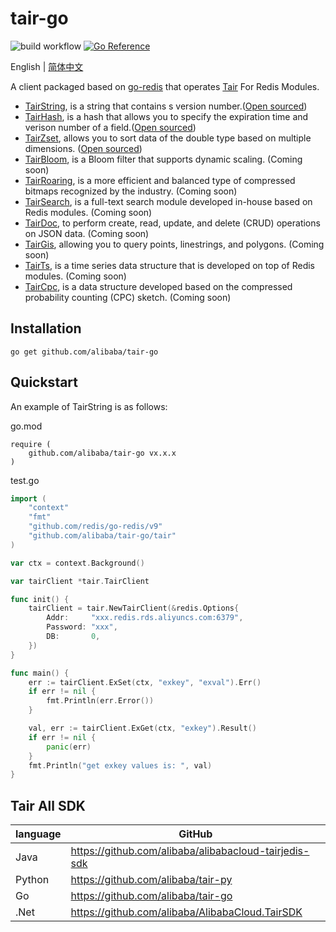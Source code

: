# tair-go

![build workflow](https://github.com/alibaba/tair-go/actions/workflows/go.yml/badge.svg)
[![Go Reference](https://pkg.go.dev/badge/github.com/alibaba/tair-go.svg)](https://pkg.go.dev/github.com/alibaba/tair-go)

English | [简体中文](./README-CN.md)

A client packaged based on [go-redis](https://github.com/go-redis/redis) that operates [Tair](https://www.alibabacloud.com/help/en/apsaradb-for-redis/latest/apsaradb-for-redis-enhanced-edition-overview) For Redis Modules.

* [TairString](https://www.alibabacloud.com/help/en/apsaradb-for-redis/latest/tairstring-commands), is a string that contains s version number.([Open sourced](https://github.com/alibaba/TairString))
* [TairHash](https://www.alibabacloud.com/help/en/apsaradb-for-redis/latest/tairhash-commands), is a hash that allows you to specify the expiration time and verison number of a field.([Open sourced](https://github.com/alibaba/TairHash))
* [TairZset](https://www.alibabacloud.com/help/en/apsaradb-for-redis/latest/tairzset-commands), allows you to sort data of the double type based on multiple dimensions. ([Open sourced](https://github.com/alibaba/TairZset))
* [TairBloom](https://www.alibabacloud.com/help/en/apsaradb-for-redis/latest/tairbloom-commands), is a Bloom filter that supports dynamic scaling. (Coming soon)
* [TairRoaring](https://www.alibabacloud.com/help/en/apsaradb-for-redis/latest/tairroaring-commands), is a more efficient and balanced type of compressed bitmaps recognized by the industry. (Coming soon)
* [TairSearch](https://www.alibabacloud.com/help/en/apsaradb-for-redis/latest/tairsearch-command), is a full-text search module developed in-house based on Redis modules. (Coming soon)
* [TairDoc](https://www.alibabacloud.com/help/en/apsaradb-for-redis/latest/tairdoc-commands), to perform create, read, update, and delete (CRUD) operations on JSON data. (Coming soon)
* [TairGis](https://www.alibabacloud.com/help/en/apsaradb-for-redis/latest/tairgis-commands), allowing you to query points, linestrings, and polygons. (Coming soon)
* [TairTs](https://www.alibabacloud.com/help/en/apsaradb-for-redis/latest/tairts-commands), is a time series data structure that is developed on top of Redis modules.  (Coming soon)
* [TairCpc](https://www.alibabacloud.com/help/en/apsaradb-for-redis/latest/taircpc-commands), is a data structure developed based on the compressed probability counting (CPC) sketch. (Coming soon)

## Installation

```
go get github.com/alibaba/tair-go
```

## Quickstart
An example of TairString is as follows:

go.mod
```
require (
	github.com/alibaba/tair-go vx.x.x
)
```

test.go
```Go
import (
	"context"
	"fmt"
	"github.com/redis/go-redis/v9"
	"github.com/alibaba/tair-go/tair"
)

var ctx = context.Background()

var tairClient *tair.TairClient

func init() {
	tairClient = tair.NewTairClient(&redis.Options{
		Addr:     "xxx.redis.rds.aliyuncs.com:6379",
		Password: "xxx",
		DB:       0,
	})
}

func main() {
	err := tairClient.ExSet(ctx, "exkey", "exval").Err()
	if err != nil {
		fmt.Println(err.Error())
	}

	val, err := tairClient.ExGet(ctx, "exkey").Result()
	if err != nil {
		panic(err)
	}
	fmt.Println("get exkey values is: ", val)
}
```

## Tair All SDK

| language | GitHub |
|----------|---|
| Java     |https://github.com/alibaba/alibabacloud-tairjedis-sdk|
| Python   |https://github.com/alibaba/tair-py|
| Go       |https://github.com/alibaba/tair-go|
| .Net     |https://github.com/alibaba/AlibabaCloud.TairSDK|
